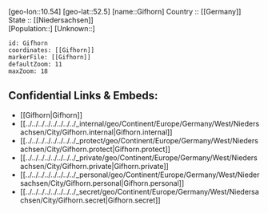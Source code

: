 ﻿---
location: [52.5,10.54] 
mapzoom: [7,12] 
mapmarker: city 
type: City
tags:
- geo/City


SpocWebEntityId: 30453
isDeleted: false
confidential: public

---
[geo-lon::10.54] 
[geo-lat::52.5] 
[name::Gifhorn] 
Country :: [[Germany]]  
State :: [[Niedersachsen]]  
[Population::] 
[Unknown::] 


```leaflet
id: Gifhorn
coordinates: [[Gifhorn]] 
markerFile: [[Gifhorn]] 
defaultZoom: 11 
maxZoom: 18
```


## Confidential Links & Embeds: 
- [[Gifhorn|Gifhorn]]  
- [[../../../../../../../../_internal/geo/Continent/Europe/Germany/West/Niedersachsen/City/Gifhorn.internal|Gifhorn.internal]] 
- [[../../../../../../../../_protect/geo/Continent/Europe/Germany/West/Niedersachsen/City/Gifhorn.protect|Gifhorn.protect]] 
- [[../../../../../../../../_private/geo/Continent/Europe/Germany/West/Niedersachsen/City/Gifhorn.private|Gifhorn.private]] 
- [[../../../../../../../../_personal/geo/Continent/Europe/Germany/West/Niedersachsen/City/Gifhorn.personal|Gifhorn.personal]] 
- [[../../../../../../../../_secret/geo/Continent/Europe/Germany/West/Niedersachsen/City/Gifhorn.secret|Gifhorn.secret]] 
